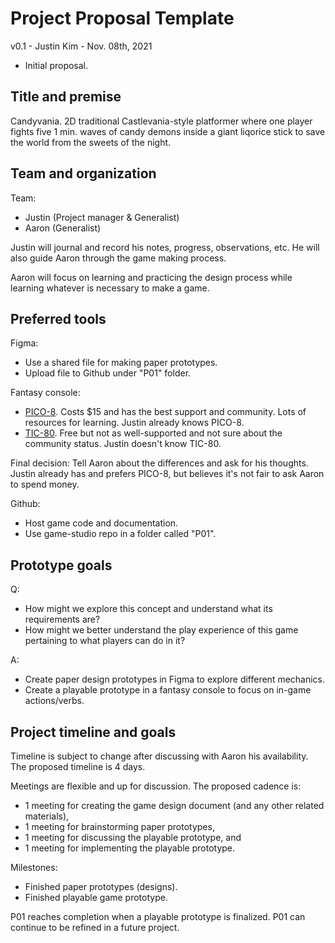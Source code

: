 # Project Proposal Template

v0.1 - Justin Kim - Nov. 08th, 2021

- Initial proposal.

## Title and premise

Candyvania. 2D traditional Castlevania-style platformer where one player fights five 1 min. waves of candy demons inside a giant liqorice stick to save the world from the sweets of the night.
 
## Team and organization

Team: 

- Justin (Project manager & Generalist)
- Aaron (Generalist)

Justin will journal and record his notes, progress, observations, etc. He will also guide Aaron through the game making process.

Aaron will focus on learning and practicing the design process while learning whatever is necessary to make a game.

## Preferred tools

Figma:

- Use a shared file for making paper prototypes.
- Upload file to Github under "P01" folder.

Fantasy console: 

- [PICO-8](https://www.lexaloffle.com/pico-8.php). Costs $15 and has the best support and community. Lots of resources for learning. Justin already knows PICO-8.
- [TIC-80](https://tic80.com/). Free but not as well-supported and not sure about the community status. Justin doesn't know TIC-80.

Final decision: Tell Aaron about the differences and ask for his thoughts. Justin already has and prefers PICO-8, but believes it's not fair to ask Aaron to spend money.

Github: 

- Host game code and documentation. 
- Use game-studio repo in a folder called "P01".

## Prototype goals

Q: 

- How might we explore this concept and understand what its requirements are?
- How might we better understand the play experience of this game pertaining to what players can do in it?

A: 

- Create paper design prototypes in Figma to explore different mechanics.
- Create a playable prototype in a fantasy console to focus on in-game actions/verbs.

## Project timeline and goals

Timeline is subject to change after discussing with Aaron his availability. The proposed timeline is 4 days.

Meetings are flexible and up for discussion. The proposed cadence is:

- 1 meeting for creating the game design document (and any other related materials),
- 1 meeting for brainstorming paper prototypes, 
- 1 meeting for discussing the playable prototype, and 
- 1 meeting for implementing the playable prototype.

Milestones:

- Finished paper prototypes (designs).
- Finished playable game prototype.

P01 reaches completion when a playable prototype is finalized. P01 can continue to be refined in a future project.